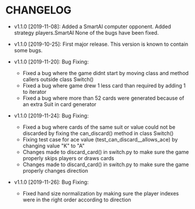 # CHANGELOG

* v1.1.0 [2019-11-08]: Added a SmartAI computer opponent.
  Added strategy players.SmartAI
  None of the bugs have been fixed.

* v1.1.0 [2019-10-25]: First major release.
  This version is known to contain some bugs.
  
* v1.1.0 [2019-11-20]: Bug Fixing:
    * Fixed a bug where the game didnt start by moving class and method callers outside class Switch()
    * Fixed a bug where game drew 1 less card than required by adding 1 to iterator
    * Fixed a bug where more than 52 cards were generated because of an extra Suit in card generator
    
* v1.1.0 [2019-11-24]: Bug Fixing:
    * Fixed a bug where cards of the same suit or value could not be discarded by fixing the can_discard() method in
    class Switch()
    * Fixing test case for ace value (test_can_discard__allows_ace) by changing value "K" to "A"
    * Changes made to discard_card() in switch.py to make sure the game properly skips players or draws cards
    * Changes made to discard_card() in switch.py to make sure the game properly changes direction

* v1.1.0 [2019-11-26]: Bug Fixing:
    * Fixed hand size normalization by making sure the player indexes were in the right order according to direction

